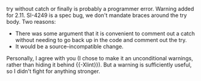 try without catch or finally is probably a programmer error.
Warning added for 2.11. SI-4249 is a spec bug, we don't mandate braces around the try body.
Two reasons:

 - There was some argument that it is convenient to comment out a catch without needing to go back up in the code and comment out the try.
 - It would be a source-incompatible change.

Personally, I agree with you (I chose to make it an unconditional warnings, rather than hiding it behind {{-Xlint}}). But a warning is sufficiently useful, so I didn't fight for anything stronger.
